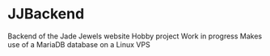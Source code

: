 # JJBackend
Backend of the Jade Jewels website
Hobby project
Work in progress
Makes use of a MariaDB database on a Linux VPS
